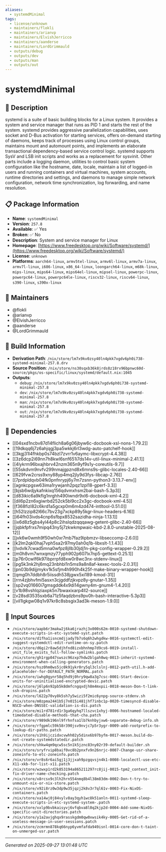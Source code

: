 ```yaml
---
aliases:
  - systemdMinimal
tags:
  - license/unknown
  - maintainers/flokli
  - maintainers/arianvp
  - maintainers/ElvishJerricco
  - maintainers/aanderse
  - maintainers/LordGrimmauld
  - outputs/debug
  - outputs/dev
  - outputs/man
  - outputs/out
---
```


# systemdMinimal

## 📝 Description

systemd is a suite of basic building blocks for a Linux system. It
provides a system and service manager that runs as PID 1 and starts the
rest of the system. systemd provides aggressive parallelization
capabilities, uses socket and D-Bus activation for starting services,
offers on-demand starting of daemons, keeps track of processes using Linux
control groups, maintains mount and automount points, and implements an
elaborate transactional dependency-based service control logic. systemd
supports SysV and LSB init scripts and works as a replacement for
sysvinit. Other parts include a logging daemon, utilities to control basic
system configuration like the hostname, date, locale, maintain a list of
logged-in users and running containers and virtual machines, system
accounts, runtime directories and settings, and daemons to manage simple
network configuration, network time synchronization, log forwarding, and
name resolution.


## 📋 Package Information

- **Name**: `systemdMinimal`
- **Version**: `257.8`
- **Available**: ✅ Yes
- **Broken**: ✅ No
- **Description**: System and service manager for Linux
- **Homepage**: [https://www.freedesktop.org/wiki/Software/systemd/](https://www.freedesktop.org/wiki/Software/systemd/)
- **License**: `unknown`
- **Platforms**: `aarch64-linux`, `armv5tel-linux`, `armv6l-linux`, `armv7a-linux`, `armv7l-linux`, `i686-linux`, `x86_64-linux`, `loongarch64-linux`, `m68k-linux`, `mips-linux`, `mips64-linux`, `mips64el-linux`, `mipsel-linux`, `powerpc-linux`, `powerpc64-linux`, `powerpc64le-linux`, `riscv32-linux`, `riscv64-linux`, `s390-linux`, `s390x-linux`
## 👥 Maintainers

- @flokli
- @arianvp
- @ElvishJerricco
- @aanderse
- @LordGrimmauld


## 🔧 Build Information

- **Derivation Path**: `/nix/store/lm7x9kv0zsy40ln4pkk7xgdv6ph0i738-systemd-minimal-257.8.drv`
- **Source Position**: `/nix/store/ns30sqxb36k8jrds8z18rv96bpnwc60d-source/pkgs/os-specific/linux/systemd/default.nix:1045`
- **Outputs**:
  - `debug`:  `/nix/store/lm7x9kv0zsy40ln4pkk7xgdv6ph0i738-systemd-minimal-257.8`
  - `dev`:  `/nix/store/lm7x9kv0zsy40ln4pkk7xgdv6ph0i738-systemd-minimal-257.8`
  - `man`:  `/nix/store/lm7x9kv0zsy40ln4pkk7xgdv6ph0i738-systemd-minimal-257.8`
  - `out`:  `/nix/store/lm7x9kv0zsy40ln4pkk7xgdv6ph0i738-systemd-minimal-257.8`

## 🔗 Dependencies

- [[04sxd1ncbv87d14flich8a6g06jbyw6c-docbook-xsl-nons-1.79.2]]
- [[19dkqq6j7z6ahjqgj3pa5wkkj6rl3wdg-auto-patchelf-hook]]
- [[3kgj31l4fhkbp0s74bzl7zvrr1v6aymc-libxcrypt-4.4.38]]
- [[3z6dcp2i69nn7h8kwl6snf651i7ds14v-util-linux-minimal-2.41.1]]
- [[4lykrm96bxajhbrv42nzm365n9yf9s1y-coreutils-9.7]]
- [[55skdvm9nvfv299nmajgpznd8x6mns9s-glibc-locales-2.40-66]]
- [[629fvw2crss9xny88yp4mq2jly9d3fys-libcap-2.76]]
- [[7prdpldqvb04fk0pnfnrypj6y7m7zsnn-python3-3.13.7-env]]
- [[agnkcpgsw63ima1rywjanh2pqz1zpl18-gperf-3.3]]
- [[bjsb6wdjykafnkixq156qdvmxhsm2bai-bash-5.3p3]]
- [[d83ikic6a9kflg1nrghh490iwndr9xl6-docbook-xml-4.2]]
- [[dil6p2zn6xgiwrbd252ck5bl9cc2x3gc-docbook-xml-4.5]]
- [[f368fizl82c6krd1a5gcxp0m6m4zd474-intltool-0.51.0]]
- [[h52lzzip82l66c7bv23g7xckp89y5kgr-linux-headers-6.16]]
- [[i64fh03ivds4cnp6sfbpx8532sazidha-ninja-1.13.1]]
- [[ix6d8z5gbs4yl44p8c2ihslqdzqqqawg-getent-glibc-2.40-66]]
- [[jqbkfpfrxs7mipq43ny5j7zkwkmpwaic-kbd-2.8.0-unstable-2025-08-12]]
- [[jvk6w0wmh9f50wh0xr7mb7faz9ipbmzv-libseccomp-2.6.0]]
- [[k2lm2qkl0haj7vph5sa2r97my0ah0q1b-libxslt-1.1.43]]
- [[lvdvlk7cwad5mna0wfpz8jllb30jdj1n-pkg-config-wrapper-0.29.2]]
- [[m0h8vm7wnxqmzy77yph902p607lx7np5-gettext-0.25.1]]
- [[p76r0cwlf6k97ibprrpfd8xw0r8wc3nx-stdenv-linux]]
- [[pg5k3nk2hj6mq23nbhbl1n5ms9a8n8af-kexec-tools-2.0.31]]
- [[pn03b9dijjmykv1k5sfjm4h990h4k25f-make-binary-wrapper-hook]]
- [[qmg0h7ddbh8r5iissdh538jgwx5xi189-kmod-31]]
- [[rrn4zjbhvfmi5asxn3cjgddfzjkvpz8y-gnutar-1.35]]
- [[sp2vq01660i7gmsgddk4x9di14gwny4m-gnum4-1.4.20]]
- [[v1b98vshlqziaxpk5n7bwaxixarp4ll2-source]]
- [[v28sdl3535sxb6a71z5faqdzbns9pv0h-bash-interactive-5.3p3]]
- [[vil1lgkgw08q1v97kr8c8sbsgix3ad3k-meson-1.9.0]]

## 📁 Input Sources

- `/nix/store/aapb6r3makw2j6ka6jrazhj3x000s62m-0010-systemd-shutdown-execute-scripts-in-etc-systemd-syst.patch`
- `/nix/store/d1fha1isncmdjjady7b7s6q6h2whgdkw-0016-systemctl-edit-suggest-systemdctl-edit-runtime-on-sy.patch`
- `/nix/store/d6gi2r8aw5djhfnd8izxbhnhmp7d9cs6-0019-install-unit_file_exists_full-follow-symlinks.patch`
- `/nix/store/gh1rgp047swszc96zxp7hdw2blgah0wq-0013-inherit-systemd-environment-when-calling-generators.patch`
- `/nix/store/hsz0hm0ws5jc0k91ykr0ry5ql3clslnj-0012-path-util.h-add-placeholder-for-DEFAULT_PATH_NORMAL.patch`
- `/nix/store/iwhg0gynr58q5hd9j0hry9qw8a3g7csc-0001-Start-device-units-for-uninitialised-encrypted-devic.patch`
- `/nix/store/j6lp6n92pb5k8dmfcngqxdjh8m4mxpii-0018-meson-Don-t-link-ssh-dropins.patch`
- `/nix/store/l622p70vy8k5sh7y5wizi5f2mic6ynpg-source-stdenv.sh`
- `/nix/store/m0zpma2441b5j7n015i481jhf7inbc1p-0020-timesyncd-disable-NSCD-when-DNSSEC-validation-is-dis.patch`
- `/nix/store/mi1rd781rd1r3ga6qyhq7llszvc1xhyj-0006-hostnamed-localed-timedated-disable-methods-that-cha.patch`
- `/nix/store/r989dk196nl9frhnfsa1lb7knhbyjxw6-separate-debug-info.sh`
- `/nix/store/rfgpmlc59k58r390jsv9nvjc7p5r3ygr-0009-add-rootprefix-to-lookup-dir-paths.patch`
- `/nix/store/s1h9ijczidxcvwhh02y5dinx6b97byfm-0017-meson.build-do-not-create-systemdstatedir.patch`
- `/nix/store/shkw4qm9qcw5sc5n1k5jznc83ny02r39-default-builder.sh`
- `/nix/store/sryfrvip8baif0vc8b2pnxfv9n26nrjc-0007-Change-usr-share-zoneinfo-to-etc-zoneinfo.patch`
- `/nix/store/vr8s6r6ai5gj1j3jjxah9pzgqvsjn4k1-0008-localectl-use-etc-X11-xkb-for-list-x11.patch`
- `/nix/store/wzwxp1rd2k853194a865211297rc8jij-0015-tpm2_context_init-fix-driver-name-checking.patch`
- `/nix/store/x8rcsx9c3lh2hrn554nmq8b4l38m83dm-0002-Don-t-try-to-unmount-nix-or-nix-store.patch`
- `/nix/store/x92i8rz0w3dp9w35jqzj2k8v3r7ql61v-0003-Fix-NixOS-containers.patch`
- `/nix/store/xa14wj0j84vylv8ay3qyh1wc8k51anln-0011-systemd-sleep-execute-scripts-in-etc-systemd-system-.patch`
- `/nix/store/xxlp9bvbkaisyvj6vfqbva8l0q2kjp2d-0004-Add-some-NixOS-specific-unit-directories.patch`
- `/nix/store/y1a2avjghqx9rasskgdm0qw0xwsik4ky-0005-Get-rid-of-a-useless-message-in-user-sessions.patch`
- `/nix/store/zcmrmn878kq66nyp6yvmfafda949isnl-0014-core-don-t-taint-on-unmerged-usr.patch`

---
*Generated on 2025-09-27 13:01:48 UTC*
